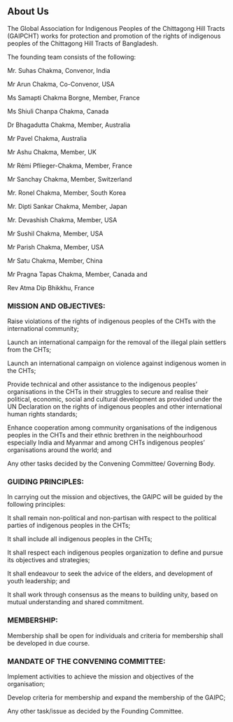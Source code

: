 ## About Us

The Global Association for Indigenous Peoples of the Chittagong Hill Tracts (GAIPCHT) works for protection and promotion of the rights of indigenous peoples of the Chittagong Hill Tracts of Bangladesh. 

The founding team consists of the following: 

Mr. Suhas Chakma, Convenor, India 

Mr Arun Chakma, Co-Convenor, USA

Ms Samapti Chakma Borgne, Member, France

Ms Shiuli Chanpa Chakma, Canada

Dr Bhagadutta Chakma, Member, Australia

Mr Pavel Chakma, Australia

Mr Ashu Chakma, Member, UK

Mr Rémi Pflieger-Chakma, Member, France

Mr Sanchay Chakma, Member, Switzerland 

Mr. Ronel Chakma, Member, South Korea 

Mr. Dipti Sankar Chakma, Member, Japan 

Mr. Devashish Chakma, Member, USA

Mr Sushil Chakma, Member, USA

Mr Parish Chakma, Member, USA

Mr Satu Chakma, Member, China

Mr Pragna Tapas Chakma, Member, Canada and

Rev Atma Dip Bhikkhu, France

### MISSION AND OBJECTIVES: 

Raise violations of the rights of indigenous peoples of the CHTs with the international community;

Launch an international campaign for the removal of the illegal plain settlers from the CHTs; 

Launch an international campaign on violence against indigenous women in the CHTs;

Provide technical and other assistance to the indigenous peoples’ organisations in the CHTs in their struggles to secure and realise their political, economic, social and cultural development as provided under the UN Declaration on the rights of indigenous peoples and other international human rights standards;

Enhance cooperation among community organisations of the indigenous peoples in the CHTs and their ethnic brethren in the neighbourhood especially India and Myanmar and among CHTs indigenous peoples’ organisations around the world; and

Any other tasks decided by the Convening Committee/ Governing Body.

### GUIDING PRINCIPLES:

In carrying out the mission and objectives, the GAIPC will be guided by the following principles:

It shall remain non-political and non-partisan with respect to the political parties of indigenous peoples in the CHTs; 

It shall include all indigenous peoples in the CHTs; 

It shall respect each indigenous peoples organization to define and pursue its objectives and strategies;

It shall endeavour to seek the advice of the elders, and development of youth leadership; and

It shall work through consensus as the means to building unity, based on mutual understanding and shared commitment.

### MEMBERSHIP:

Membership shall be open for individuals and criteria for membership shall be developed in due course.

### MANDATE OF THE CONVENING COMMITTEE:

Implement activities to achieve the mission and objectives of the organisation;

Develop criteria for membership and expand the membership of the GAIPC;

Any other task/issue as decided by the Founding Committee.
